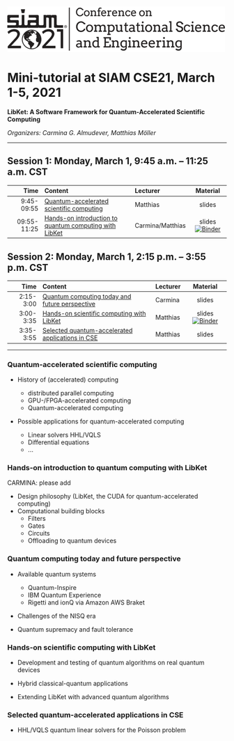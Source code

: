 [![SIAM CSE21](SIAM_CSE21.png)](https://www.siam.org/conferences/cm/conference/cse21)

# Mini-tutorial at SIAM CSE21, March 1-5, 2021

**LibKet: A Software Framework for Quantum-Accelerated Scientific Computing**

*Organizers: Carmina G. Almudever, Matthias Möller*

---

## Session 1: Monday, March 1, 9:45 a.m. – 11:25 a.m. CST

| Time        | Content                                                                                   | Lecturer | Material |
| ----------: | :---------------------------------------------------------------------------------------- | :------- | :------: |
|  9:45-09:55 | [Quantum-accelerated scientific computing](#quantum-accelerated-scientific-computing)     | Matthias | slides   |
| 09:55-11:25 | [Hands-on introduction to quantum computing with LibKet](#hands-on-introduction-to-quantum-computing-with-libket) | Carmina/Matthias  | slides [![Binder](https://mybinder.org/badge_logo.svg)](https://mybinder.org/v2/gh/mmoelle1/LibKet/master?filepath=notebooks%2Fcxx%2Fcse21_tutorial01.ipynb)  |

## Session 2: Monday, March 1, 2:15 p.m. – 3:55 p.m. CST 

| Time        | Content                                                                                                       | Lecturer | Material |
| ----------: | :------------------------------------------------------------------------------------------------------------ | :------- | :------: |
|  2:15-3:00  | [Quantum computing today and future perspective](#quantum-computing-today-and-future-perspective)             | Carmina  | slides   |
|  3:00-3:35  | [Hands-on scientific computing with LibKet](#hands-on-scientific-computing-with-libket)                       | Matthias | slides [![Binder](https://mybinder.org/badge_logo.svg)](https://mybinder.org/v2/gh/mmoelle1/LibKet/master?filepath=notebooks%2Fcxx%2Fcse21_tutorial02.ipynb)   |
|  3:35-3:55  | [Selected quantum-accelerated applications in CSE](#selected-quantum-accelerated-applications-in-cse)         | Matthias | slides   |

---

### Quantum-accelerated scientific computing

* History of (accelerated) computing
  * distributed parallel computing
  * GPU-/FPGA-accelerated computing
  * Quantum-accelerated computing
  
* Possible applications for quantum-accelerated computing
  * Linear solvers HHL/VQLS
  * Differential equations
  * ...

### Hands-on introduction to quantum computing with LibKet

CARMINA: please add
* Design philosophy (LibKet, the CUDA for quantum-accelerated computing)
* Computational building blocks
  * Filters
  * Gates
  * Circuits
  * Offloading to quantum devices

### Quantum computing today and future perspective

* Available quantum systems
  * Quantum-Inspire
  * IBM Quantum Experience
  * Rigetti and ionQ via Amazon AWS Braket

* Challenges of the NISQ era

* Quantum supremacy and fault tolerance

### Hands-on scientific computing with LibKet

* Development and testing of quantum algorithms on real quantum devices

* Hybrid classical-quantum applications

* Extending LibKet with advanced quantum algorithms

### Selected quantum-accelerated applications in CSE

* HHL/VQLS quantum linear solvers for the Poisson problem
